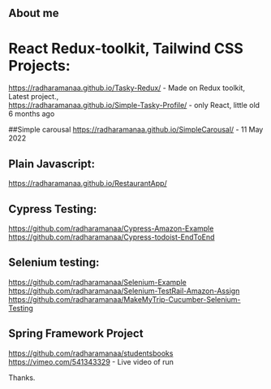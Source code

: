 ## About me

# React Redux-toolkit, Tailwind CSS Projects:

https://radharamanaa.github.io/Tasky-Redux/ - Made on Redux toolkit, Latest project.,<br/>
https://radharamanaa.github.io/Simple-Tasky-Profile/ - only React, little old 6 months ago

##Simple carousal
https://radharamanaa.github.io/SimpleCarousal/ - 11 May 2022

## Plain Javascript:
https://radharamanaa.github.io/RestaurantApp/ <br/>
## Cypress Testing:
https://github.com/radharamanaa/Cypress-Amazon-Example </br>
https://github.com/radharamanaa/Cypress-todoist-EndToEnd </br>

## Selenium testing:
https://github.com/radharamanaa/Selenium-Example </br>
https://github.com/radharamanaa/Selenium-TestRail-Amazon-Assign <br/>
https://github.com/radharamanaa/MakeMyTrip-Cucumber-Selenium-Testing <br/>

## Spring Framework Project
https://github.com/radharamanaa/studentsbooks <br/>
https://vimeo.com/541343329 - Live video of run

Thanks.
